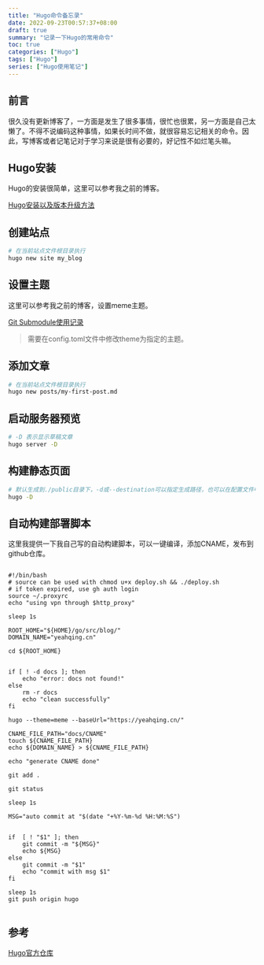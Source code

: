 ```yaml
---
title: "Hugo命令备忘录"
date: 2022-09-23T00:57:37+08:00
draft: true
summary: "记录一下Hugo的常用命令"
toc: true
categories: ["Hugo"]
tags: ["Hugo"]
series: ["Hugo使用笔记"]
---
```


## 前言

很久没有更新博客了，一方面是发生了很多事情，很忙也很累，另一方面是自己太懒了。不得不说编码这种事情，如果长时间不做，就很容易忘记相关的命令。因此，写博客或者记笔记对于学习来说是很有必要的，好记性不如烂笔头嘛。

## Hugo安装

Hugo的安装很简单，这里可以参考我之前的博客。

[Hugo安装以及版本升级方法](/posts/hugo-update-note/)

## 创建站点

```bash
# 在当前站点文件根目录执行
hugo new site my_blog
```

## 设置主题

这里可以参考我之前的博客，设置meme主题。

[Git Submodule使用记录](/posts/git-submodule-note)

> 需要在config.toml文件中修改theme为指定的主题。

## 添加文章

```bash
# 在当前站点文件根目录执行
hugo new posts/my-first-post.md
```

## 启动服务器预览


```bash
# -D 表示显示草稿文章
hugo server -D
```

## 构建静态页面

```bash
# 默认生成到./public目录下，-d或--destination可以指定生成路径，也可以在配置文件中配置publishDir指定。
hugo -D
```

## 自动构建部署脚本

这里我提供一下我自己写的自动构建脚本，可以一键编译，添加CNAME，发布到github仓库。

```shell

#!/bin/bash
# source can be used with chmod u+x deploy.sh && ./deploy.sh
# if token expired, use gh auth login
source ~/.proxyrc
echo "using vpn through $http_proxy"

sleep 1s

ROOT_HOME="${HOME}/go/src/blog/"
DOMAIN_NAME="yeahqing.cn"

cd ${ROOT_HOME}


if [ ! -d docs ]; then
    echo "error: docs not found!"
else
    rm -r docs
    echo "clean successfully"
fi

hugo --theme=meme --baseUrl="https://yeahqing.cn/"

CNAME_FILE_PATH="docs/CNAME"
touch ${CNAME_FILE_PATH}
echo ${DOMAIN_NAME} > ${CNAME_FILE_PATH}

echo "generate CNAME done"

git add .

git status

sleep 1s

MSG="auto commit at "$(date "+%Y-%m-%d %H:%M:%S")


if  [ ! "$1" ]; then
    git commit -m "${MSG}"
    echo ${MSG}
else
    git commit -m "$1"
    echo "commit with msg $1"
fi

sleep 1s
git push origin hugo


```

## 参考

[Hugo官方仓库](https://github.com/gohugoio/hugo)